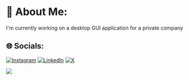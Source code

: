 # 💫 About Me:
I'm currently working on a desktop GUI application for a private company<br>


## 🌐 Socials:
[![Instagram](https://img.shields.io/badge/Instagram-%23E4405F.svg?logo=Instagram&logoColor=white)](https://instagram.com/bahadorrj) [![LinkedIn](https://img.shields.io/badge/LinkedIn-%230077B5.svg?logo=linkedin&logoColor=white)](https://linkedin.com/in/bahador-rousta-jorshary) [![X](https://img.shields.io/badge/X-black.svg?logo=X&logoColor=white)](https://x.com/RjRousta) 

[![](https://visitcount.itsvg.in/api?id=bahadorrj&icon=0&color=0)](https://visitcount.itsvg.in)
